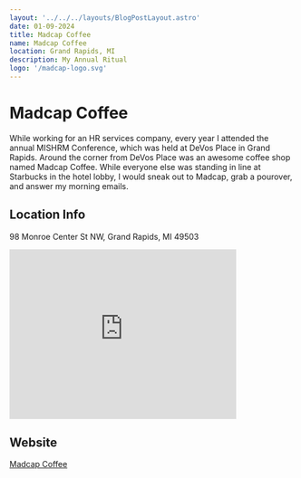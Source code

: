 ```yaml
---
layout: '../../../layouts/BlogPostLayout.astro'
date: 01-09-2024
title: Madcap Coffee
name: Madcap Coffee
location: Grand Rapids, MI
description: My Annual Ritual
logo: '/madcap-logo.svg'
---
```


# Madcap Coffee

While working for an HR services company, every year I attended the annual MISHRM Conference, which was held at DeVos Place in Grand Rapids.  Around the corner from DeVos Place was an awesome coffee shop named Madcap Coffee.  While everyone else was standing in line at Starbucks in the hotel lobby, I would sneak out to Madcap, grab a pourover, and answer my morning emails.  

## Location Info

98 Monroe Center St NW, Grand Rapids, MI 49503

<iframe src="https://www.google.com/maps/embed?pb=!1m16!1m12!1m3!1d11678.467580681383!2d-85.68905442953107!3d42.96527712122623!2m3!1f0!2f0!3f0!3m2!1i1024!2i768!4f13.1!2m1!1smadcap%20coffee%20grand%20rapids!5e0!3m2!1sen!2sus!4v1704851879485!5m2!1sen!2sus" width="400" height="300" style="border:0;" allowfullscreen="" loading="lazy" referrerpolicy="no-referrer-when-downgrade"></iframe>

## Website
[Madcap Coffee](https://www.madcapcoffee.com/)
